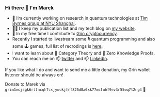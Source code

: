 ### Hi there 👋 I'm Marek

- 🔭 I’m currently working on research in quantum technologies at [Tim Byrnes group at NYU Shanghai](https://nyu.timbyrnes.net/).
- ✍🏻 I keep my publication list and my tech blog on [my website](https://mareknarozniak.com/).
- 🤖 In my free time I contribute to [Grin cryptocurrency](https://grin.mw/).
- Recently I started to livestream some 🎙️ quantum programming and also some 🕹️ games, full list of recrodings is [here](https://mareknarozniak.com/live/).
- I want to learn about 🌱 Category Theory and 🌱 Zero Knowledge Proofs.
- You can reach me on 📫 [twitter](https://twitter.com/MarekNarozniak) and 📫 [LinkedIn](https://www.linkedin.com/in/mareknarozniak/).

If you like what I do and want to send me a little donation, my Grin wallet listener should be always on!

Donate to Marek via `grin1vcjsgk6rltncqh7cxjywukjfrf825d8a6xk77msfuhf9ev3r55wq7l2ng4` 🙏

<!--
**marekyggdrasil/marekyggdrasil** is a ✨ _special_ ✨ repository because its `README.md` (this file) appears on your GitHub profile.

Here are some ideas to get you started:

- 🔭 I’m currently working on ...
- 🌱 I’m currently learning ...
- 👯 I’m looking to collaborate on ...
- 🤔 I’m looking for help with ...
- 💬 Ask me about ...
- 📫 How to reach me: ...
- 😄 Pronouns: ...
- ⚡ Fun fact: ...
-->
